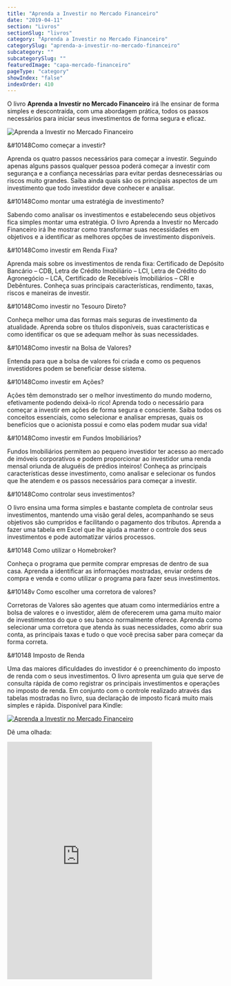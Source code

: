 ```yaml
---
title: "Aprenda a Investir no Mercado Financeiro"
date: "2019-04-11"
section: "Livros"
sectionSlug: "livros"
category: "Aprenda a Investir no Mercado Financeiro"
categorySlug: "aprenda-a-investir-no-mercado-financeiro"
subcategory: ""
subcategorySlug: ""
featuredImage: "capa-mercado-financeiro"
pageType: "category"
showIndex: "false"
indexOrder: 410
---
```


O livro **Aprenda a Investir no Mercado Financeiro** irá lhe ensinar de forma simples e descontraída, com uma abordagem prática, todos os passos necessários para iniciar seus investimentos de forma segura e eficaz.

![Aprenda a Investir no Mercado Financeiro](../img/capa-mercado-financeiro.jpg)

&#10148Como começar a investir?

Aprenda os quatro passos necessários para começar a investir. Seguindo apenas alguns passos qualquer pessoa poderá começar a investir com segurança e a confiança necessárias para evitar perdas desnecessárias ou riscos muito grandes. Saiba ainda quais são os principais aspectos de um investimento que todo investidor deve conhecer e analisar.

&#10148Como montar uma estratégia de investimento?

Sabendo como analisar os investimentos e estabelecendo seus objetivos fica simples montar uma estratégia. O livro Aprenda a Investir no Mercado Financeiro irá lhe mostrar como transformar suas necessidades em objetivos e a identificar as melhores opções de investimento disponíveis.

&#10148Como investir em Renda Fixa?

Aprenda mais sobre os investimentos de renda fixa: Certificado de Depósito Bancário – CDB, Letra de Crédito Imobiliário – LCI, Letra de Crédito do Agronegócio – LCA, Certificado de Recebíveis Imobiliários – CRI e Debêntures. Conheça suas principais características, rendimento, taxas, riscos e maneiras de investir.

&#10148Como investir no Tesouro Direto?

Conheça melhor uma das formas mais seguras de investimento da atualidade. Aprenda sobre os títulos disponíveis, suas características e como identificar os que se adequam melhor às suas necessidades.

&#10148Como investir na Bolsa de Valores?

Entenda para que a bolsa de valores foi criada e como os pequenos investidores podem se beneficiar desse sistema.

&#10148Como investir em Ações?

Ações têm demonstrado ser o melhor investimento do mundo moderno, efetivamente podendo deixá-lo rico! Aprenda todo o necessário para começar a investir em ações de forma segura e consciente. Saiba todos os conceitos essenciais, como selecionar e analisar empresas, quais os benefícios que o acionista possui e como elas podem mudar sua vida!

&#10148Como investir em Fundos Imobiliários?

Fundos Imobiliários permitem ao pequeno investidor ter acesso ao mercado de imóveis corporativos e podem proporcionar ao investidor uma renda mensal oriunda de aluguéis de prédios inteiros! Conheça as principais características desse investimento, como analisar e selecionar os fundos que lhe atendem e os passos necessários para começar a investir.

&#10148Como controlar seus investimentos?

O livro ensina uma forma simples e bastante completa de controlar seus investimentos, mantendo uma visão geral deles, acompanhando se seus objetivos são cumpridos e facilitando o pagamento dos tributos. Aprenda a fazer uma tabela em Excel que lhe ajuda a manter o controle dos seus investimentos e pode automatizar vários processos.

&#10148 Como utilizar o Homebroker?

Conheça o programa que permite comprar empresas de dentro de sua casa. Aprenda a identificar as informações mostradas, enviar ordens de compra e venda e como utilizar o programa para fazer seus investimentos.

&#10148v Como escolher uma corretora de valores?

Corretoras de Valores são agentes que atuam como intermediários entre a bolsa de valores e o investidor, além de oferecerem uma gama muito maior de investimentos do que o seu banco normalmente oferece. Aprenda como selecionar uma corretora que atenda às suas necessidades, como abrir sua conta, as principais taxas e tudo o que você precisa saber para começar da forma correta.

&#10148 Imposto de Renda

Uma das maiores dificuldades do investidor é o preenchimento do imposto de renda com o seus investimentos. O livro apresenta um guia que serve de consulta rápida de como registrar os principais investimentos e operações no imposto de renda. Em conjunto com o controle realizado através das tabelas mostradas no livro, sua declaração de imposto ficará muito mais simples e rápida.
Disponível para Kindle:



[![Aprenda a Investir no Mercado Financeiro](../img/kindle.jpg)](https://www.amazon.com.br/Aprenda-investir-no-mercado-financeiro-ebook/dp/B019LAPPYK)


Dê uma olhada:

<div class="iframe-container">
<iframe class="aligncenter" type="text/html" allowfullscreen="" style="max-width:100%" src="https://ler.amazon.com.br/kp/card?asin=B019LAPPYK&amp;preview=inline&amp;linkCode=kpe&amp;ref_=cm_sw_r_kb_dp_zLLKCb0JT7M2Q" width="336" height="550" frameborder="0"></iframe>
</div>
